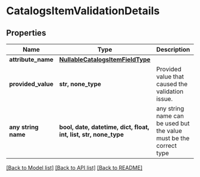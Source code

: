 # CatalogsItemValidationDetails


## Properties
Name | Type | Description | Notes
------------ | ------------- | ------------- | -------------
**attribute_name** | [**NullableCatalogsItemFieldType**](NullableCatalogsItemFieldType.md) |  | 
**provided_value** | **str, none_type** | Provided value that caused the validation issue. | 
**any string name** | **bool, date, datetime, dict, float, int, list, str, none_type** | any string name can be used but the value must be the correct type | [optional]

[[Back to Model list]](../README.md#documentation-for-models) [[Back to API list]](../README.md#documentation-for-api-endpoints) [[Back to README]](../README.md)


